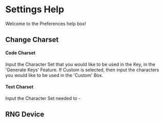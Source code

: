 # Settings Help
 Welcome to the Preferences help box!

 ## Change Charset
 #### Code Charset
 Input the Character Set that you would like to be used in the Key, in the 'Generate Keys' Feature. If Custom is selected, then input the characters you would like to be used in the 'Custom' Box.  

 #### Text Charset
 Input the Character Set needed to -

 ## RNG Device
 

